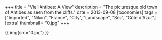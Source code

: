 +++
title = "Vieil Antibes: A View"
description = "The picturesque old town of Antibes as seen from the cliffs."
date = 2013-09-08
[taxonomies]
tags = ["Imported", "Nikon", "France", "City", "Landscape", "Sea", "Côte d'Azur"]
[extra]
thumbnail = "0.jpg"
+++

{{ img(src="0.jpg") }}
